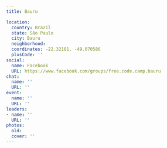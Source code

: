 ```yaml
---
title: Bauru

location:
  country: Brazil
  state: São Paulo
  city: Bauru
  neighborhood: 
  coordinates: -22.32181, -49.070586
  plusCode: ''
social:
  name: Facebook
  URL: https://www.facebook.com/groups/free.code.camp.bauru
chat:
  name: ''
  URL: ''
event:
  name: ''
  URL: ''
leaders:
- name: ''
  URL: ''
photos:
  old: 
  cover: ''
---
```

